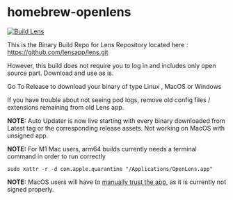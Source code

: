 # homebrew-openlens

[![Build Lens](https://github.com/amoosbr/homebrew-openlens/actions/workflows/main.yml/badge.svg)](https://github.com/amoosbr/homebrew-openlens/actions/workflows/main.yml)

This is the Binary Build Repo for Lens Repository located here : https://github.com/lensapp/lens.git

However, this build does not require you to log in and includes only open source part. Download and use as is.

Go To Release to download your binary of type Linux , MacOS or Windows

If you have trouble about not seeing pod logs, remove old config files / extensions remaining from old Lens app.

**NOTE:** Auto Updater is now live starting with every binary downloaded from Latest tag or the corresponding release assets. Not working on MacOS with unsigned app.

**NOTE:** For M1 Mac users, arm64 builds currently needs a terminal command in order to run correctly 

`sudo xattr -r -d com.apple.quarantine "/Applications/OpenLens.app"`

**NOTE:** MacOS users will have to [manually trust the app](https://support.apple.com/guide/mac-help/open-a-mac-app-from-an-unidentified-developer-mh40616/mac), as it is currently not signed properly.
